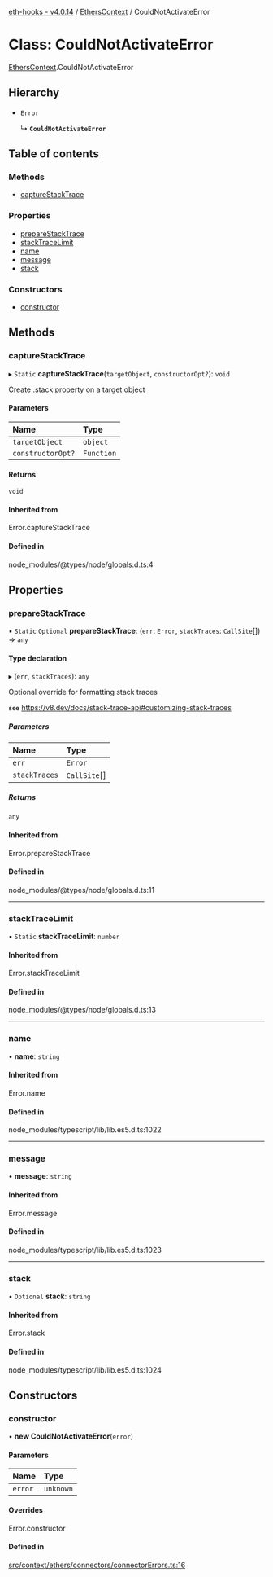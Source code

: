 [eth-hooks - v4.0.14](../README.md) / [EthersContext](../modules/EthersContext.md) / CouldNotActivateError

# Class: CouldNotActivateError

[EthersContext](../modules/EthersContext.md).CouldNotActivateError

## Hierarchy

- `Error`

  ↳ **`CouldNotActivateError`**

## Table of contents

### Methods

- [captureStackTrace](EthersContext.CouldNotActivateError.md#capturestacktrace)

### Properties

- [prepareStackTrace](EthersContext.CouldNotActivateError.md#preparestacktrace)
- [stackTraceLimit](EthersContext.CouldNotActivateError.md#stacktracelimit)
- [name](EthersContext.CouldNotActivateError.md#name)
- [message](EthersContext.CouldNotActivateError.md#message)
- [stack](EthersContext.CouldNotActivateError.md#stack)

### Constructors

- [constructor](EthersContext.CouldNotActivateError.md#constructor)

## Methods

### captureStackTrace

▸ `Static` **captureStackTrace**(`targetObject`, `constructorOpt?`): `void`

Create .stack property on a target object

#### Parameters

| Name | Type |
| :------ | :------ |
| `targetObject` | `object` |
| `constructorOpt?` | `Function` |

#### Returns

`void`

#### Inherited from

Error.captureStackTrace

#### Defined in

node_modules/@types/node/globals.d.ts:4

## Properties

### prepareStackTrace

▪ `Static` `Optional` **prepareStackTrace**: (`err`: `Error`, `stackTraces`: `CallSite`[]) => `any`

#### Type declaration

▸ (`err`, `stackTraces`): `any`

Optional override for formatting stack traces

**`see`** https://v8.dev/docs/stack-trace-api#customizing-stack-traces

##### Parameters

| Name | Type |
| :------ | :------ |
| `err` | `Error` |
| `stackTraces` | `CallSite`[] |

##### Returns

`any`

#### Inherited from

Error.prepareStackTrace

#### Defined in

node_modules/@types/node/globals.d.ts:11

___

### stackTraceLimit

▪ `Static` **stackTraceLimit**: `number`

#### Inherited from

Error.stackTraceLimit

#### Defined in

node_modules/@types/node/globals.d.ts:13

___

### name

• **name**: `string`

#### Inherited from

Error.name

#### Defined in

node_modules/typescript/lib/lib.es5.d.ts:1022

___

### message

• **message**: `string`

#### Inherited from

Error.message

#### Defined in

node_modules/typescript/lib/lib.es5.d.ts:1023

___

### stack

• `Optional` **stack**: `string`

#### Inherited from

Error.stack

#### Defined in

node_modules/typescript/lib/lib.es5.d.ts:1024

## Constructors

### constructor

• **new CouldNotActivateError**(`error`)

#### Parameters

| Name | Type |
| :------ | :------ |
| `error` | `unknown` |

#### Overrides

Error.constructor

#### Defined in

[src/context/ethers/connectors/connectorErrors.ts:16](https://github.com/scaffold-eth/eth-hooks/blob/1a397d7/src/context/ethers/connectors/connectorErrors.ts#L16)
